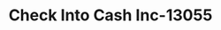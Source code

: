---
f_zip-code: 67530
f_state-code: KS
title: Check Into Cash Inc-13055
f_phone: 620-793-8423
f_city-only: Bend
f_address: 2829 10Th Street Great Bend
f_location-unique-id: '13055'
slug: check-into-cash-inc-13055
updated-on: '2024-05-30T13:46:58.046Z'
created-on: '2024-05-30T13:36:59.803Z'
published-on: '2024-05-30T13:54:32.469Z'
f_city-state: cms/city/bend-ks.md
f_company: cms/company/check-into-cash-inc.md
f_state: cms/state/kansas.md
layout: '[payday-loan].html'
tags: payday-loan
---